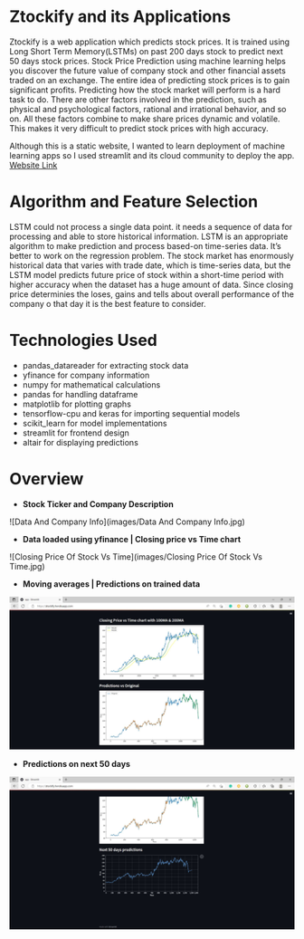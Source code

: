 # Ztockify and its Applications
Ztockify is a web application which predicts stock prices. It is trained using Long Short Term Memory(LSTMs)
on past 200 days stock to predict next 50 days stock prices. Stock Price Prediction using machine learning helps you discover the future value of company stock and other financial assets traded on an exchange. The entire idea of predicting stock prices is to gain significant profits. Predicting how the stock market will perform is a hard task to do. There are other factors involved in the prediction, such as physical and psychological factors, rational and irrational behavior, and so on. All these factors combine to make share prices dynamic and volatile. This makes it very difficult to predict stock prices with high accuracy. 

Although this is a static website, I wanted to learn deployment of machine learning apps so I used streamlit and its cloud community to deploy the app. 
[Website Link](https://ztockify.streamlit.app/)

# Algorithm and Feature Selection
LSTM could not process a single data point. it needs a sequence of data for processing and able to store historical information. LSTM is an appropriate algorithm to make prediction and process based-on time-series data. It’s better to work on the regression problem. The stock market has enormously historical data that varies with trade date, which is time-series data, but the LSTM model predicts future price of stock within a short-time period with higher accuracy when the dataset has a huge amount of data. Since closing price determinies the loses, gains and tells about overall performance of the company o that day it is the best feature to consider. 

# Technologies Used
 - pandas_datareader for extracting stock data
 - yfinance for company information
 - numpy for mathematical calculations
 - pandas for handling dataframe
 - matplotlib for plotting graphs
 - tensorflow-cpu and keras for importing sequential models
 - scikit_learn for model implementations
 - streamlit for frontend design
 - altair for displaying predictions
# Overview

 - **Stock Ticker and Company Description**
 
 ![Data And Company Info](images/Data And Company Info.jpg)
 
  - **Data loaded using yfinance | Closing price vs Time chart**
 
 ![Closing Price Of Stock Vs Time](images/Closing Price Of Stock Vs Time.jpg)
 
   - **Moving averages | Predictions on trained data**
 
 ![MVPVgraphs](images/MVPVgraphs.JPG)

   - **Predictions on next 50 days**
 
 ![Predictions](images/Predictions.JPG)